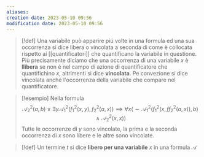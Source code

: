 ```yaml
---
aliases: 
creation date: 2023-05-10 09:56
modification date: 2023-05-10 09:56
---
```


> [!def]
> Una variabile può apparire piú volte in una formula ed una sua occorrenza si dice libera o vincolata a seconda di come è collocata rispetto ai [[quantificatori]] che quantificano la variabile in questione. Più precisamente diciamo che una occorrenza di una variabile $x$ è **llibera** se non è nel campo di azione di quantificatore che quantifichino $x$, altrimenti si dice **vincolata**. Pe convezione si dice vincolata anche l'occorrenza della variabile che compare nel quantificatore.



>[!esempio]
>Nella formula
>$$ \mathcal{A}_{2}^2(a,b) \lor \exists y \mathcal{A}_{1}^2(f_{1}^2(x,y),f_{2}^2(a,x)) \implies \forall x (\sim \mathcal{A}_{1}^2(f_{1}^2(x,ff_{2}^2(a,x)),b)\land \mathcal{A}_{2}^2(x,x)) $$
>Tutte le occorrenze di $y$ sono vincolate, la prima e la seconda occorrenza di $x$ sono libere e le altre sono vincolate.


>[!def]
>Un termine $t$ si dice **libero per una variabile** $x$ in una formula $\mathcal{A}$ 